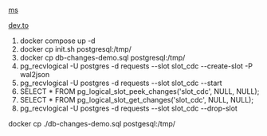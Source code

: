 [ms](https://techcommunity.microsoft.com/t5/azure-database-for-postgresql/change-data-capture-in-postgres-how-to-use-logical-decoding-and/ba-p/1396421)

[dev.to](https://dev.to/thiagosilvaf/how-to-use-change-database-capture-cdc-in-postgres-37b8)


1. docker compose up -d
2. docker cp init.sh postgresql:/tmp/
3. docker cp db-changes-demo.sql postgresql:/tmp/
4. pg_recvlogical -U postgres -d requests --slot slot_cdc --create-slot -P wal2json
5. pg_recvlogical -U postgres -d requests --slot slot_cdc --start
6. SELECT * FROM pg_logical_slot_peek_changes('slot_cdc', NULL, NULL);
7. SELECT * FROM pg_logical_slot_get_changes('slot_cdc', NULL, NULL);
8. pg_recvlogical -U postgres -d requests --slot slot_cdc --drop-slot

docker cp ./db-changes-demo.sql postgesql:/tmp/